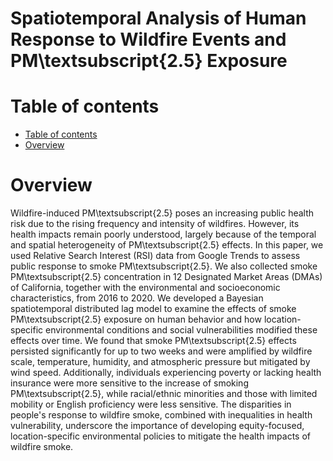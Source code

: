 # Spatiotemporal Analysis of Human Response to Wildfire Events and PM\textsubscript{2.5} Exposure

Table of contents
=================

<!--tc-->
   * [Table of contents](#table-of-contents)
   * [Overview](#overview)
<!--tc-->

Overview
========

Wildfire-induced PM\textsubscript{2.5} poses an increasing public health risk due to the rising frequency and intensity of wildfires. However, its health impacts remain poorly understood, largely because of the temporal and spatial heterogeneity of PM\textsubscript{2.5} effects. In this paper, we used Relative Search Interest (RSI) data from Google Trends to assess public response to smoke PM\textsubscript{2.5}. We also collected smoke PM\textsubscript{2.5} concentration in 12 Designated Market Areas (DMAs) of California, together with the environmental and socioeconomic characteristics, from 2016 to 2020. We developed a Bayesian spatiotemporal distributed lag model to examine the effects of smoke PM\textsubscript{2.5} exposure on human behavior and how location-specific environmental conditions and social vulnerabilities modified these effects over time. We found that smoke PM\textsubscript{2.5} effects persisted significantly for up to two weeks and were amplified by wildfire scale, temperature, humidity, and atmospheric pressure but mitigated by wind speed. Additionally, individuals experiencing poverty or lacking health insurance were more sensitive to the increase of smoking PM\textsubscript{2.5}, while racial/ethnic minorities and those with limited mobility or English proficiency were less sensitive. The disparities in people's response to wildfire smoke, combined with inequalities in health vulnerability, underscore the importance of developing equity-focused, location-specific environmental policies to mitigate the health impacts of wildfire smoke.

